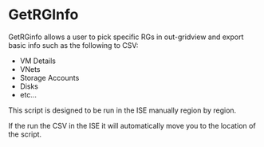 # GetRGInfo

GetRGinfo allows a user to pick specific RGs in out-gridview and export basic info such as the following to CSV:

- VM Details
- VNets
- Storage Accounts
- Disks
- etc...

This script is designed to be run in the ISE manually region by region.

If the run the CSV in the ISE it will automatically move you to the location of the script.

